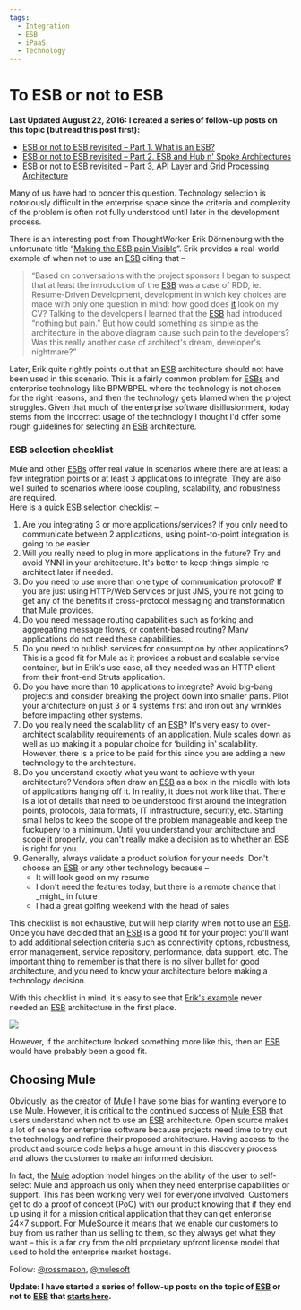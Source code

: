 ```yaml
---
tags:
  - Integration
  - ESB
  - iPaaS
  - Technology
---
```

# To ESB or not to ESB

**Last Updated August 22, 2016: I created a series of follow-up posts on this topic (but read this post first):**

-   [ESB or not to ESB revisited – Part 1. What is an ESB?](https://blogs.mulesoft.com/dev/news-dev/esb-or-not-to-esb-revisited-part-1/ "ESB or not to ESB - revisited part 1")
-   [ESB or not to ESB revisited – Part 2. ESB and Hub n' Spoke Architectures](https://blogs.mulesoft.com/dev/mule-dev/esb-or-not-to-esb-revisited-part-2/ "ESBor not to ESB part 2")
-   [ESB or not to ESB revisited – Part 3, API Layer and Grid Processing Architecture](https://blogs.mulesoft.com/dev/mule-dev/esb-or-not-to-esb-revisited-part-3/ "ESB or not to ESB Revisited – Part 3, API Layer and Grid Processing Architecture")

Many of us have had to ponder this question. Technology selection is notoriously difficult in the enterprise space since the criteria and complexity of the problem is often not fully understood until later in the development process.

There is an interesting post from ThoughtWorker Erik Dörnenburg with the unfortunate title “[Making the ESB pain Visible](http://erik.doernenburg.com/2009/07/making-esb-pain-visible/)”. Erik provides a real-world example of when not to use an [ESB](http://www.mulesoft.com/platform/soa/mule-esb-open-source-esb "Mule ESB") citing that –

> “Based on conversations with the project sponsors I began to suspect that at least the introduction of the [ESB](http://www.mulesoft.com/platform/soa/mule-esb-open-source-esb "Mule ESB") was a case of RDD, ie. Resume-Driven Development, development in which key choices are made with only one question in mind: how good does [it](https://blogs.mulesoft.com/tag/it/ "Posts tagged with IT") look on my CV? Talking to the developers I learned that the [ESB](http://www.mulesoft.com/platform/soa/mule-esb-open-source-esb "Mule ESB") had introduced “nothing but pain.” But how could something as simple as the architecture in the above diagram cause such pain to the developers? Was this really another case of architect's dream, developer's nightmare?”

Later, Erik quite rightly points out that an [ESB](http://www.mulesoft.com/mule-esb-open-source-esb) architecture should not have been used in this scenario. This is a fairly common problem for [ESBs](http://www.mulesoft.com/platform/soa/mule-esb-open-source-esb "Mule ESB") and enterprise technology like BPM/BPEL where the technology is not chosen for the right reasons, and then the technology gets blamed when the project struggles. Given that much of the enterprise software disillusionment, today stems from the incorrect usage of the technology I thought I'd offer some rough guidelines for selecting an [ESB](http://www.mulesoft.com/platform/soa/mule-esb-open-source-esb "Mule ESB") architecture.

### ESB selection checklist

Mule and other [ESBs](http://www.mulesoft.com/platform/soa/mule-esb-open-source-esb "Mule ESB") offer real value in scenarios where there are at least a few integration points or at least 3 applications to integrate. They are also well suited to scenarios where loose coupling, scalability, and robustness are required.  
Here is a quick [ESB](http://www.mulesoft.com/platform/soa/mule-esb-open-source-esb "Mule ESB") selection checklist –

1.  Are you integrating 3 or more applications/services? If you only need to communicate between 2 applications, using point-to-point integration is going to be easier.
2.  Will you really need to plug in more applications in the future? Try and avoid YNNI in your architecture. It's better to keep things simple re-architect later if needed.
3.  Do you need to use more than one type of communication protocol? If you are just using HTTP/Web Services or just JMS, you're not going to get any of the benefits if cross-protocol messaging and transformation that Mule provides.
4.  Do you need message routing capabilities such as forking and aggregating message flows, or content-based routing? Many applications do not need these capabilities.
5.  Do you need to publish services for consumption by other applications? This is a good fit for Mule as it provides a robust and scalable service container, but in Erik's use case, all they needed was an HTTP client from their front-end Struts application.
6.  Do you have more than 10 applications to integrate? Avoid big-bang projects and consider breaking the project down into smaller parts. Pilot your architecture on just 3 or 4 systems first and iron out any wrinkles before impacting other systems.
7.  Do you really need the scalability of an [ESB](http://www.mulesoft.com/platform/soa/mule-esb-open-source-esb "Mule ESB")? It's very easy to over-architect scalability requirements of an application. Mule scales down as well as up making it a popular choice for ‘building in' scalability. However, there is a price to be paid for this since you are adding a new technology to the architecture.
8.  Do you understand exactly what you want to achieve with your architecture? Vendors often draw an [ESB](http://www.mulesoft.com/platform/soa/mule-esb-open-source-esb "Mule ESB") as a box in the middle with lots of applications hanging off it. In reality, it does not work like that. There is a lot of details that need to be understood first around the integration points, protocols, data formats, IT infrastructure, security, etc. Starting small helps to keep the scope of the problem manageable and keep the fuckupery to a minimum. Until you understand your architecture and scope it properly, you can't really make a decision as to whether an [ESB](http://www.mulesoft.com/platform/soa/mule-esb-open-source-esb "Mule ESB") is right for you.
9.  Generally, always validate a product solution for your needs. Don't choose an [ESB](http://www.mulesoft.com/platform/soa/mule-esb-open-source-esb "Mule ESB") or any other technology because –
    -   It will look good on my resume
    -   I don't need the features today, but there is a remote chance that I \_might\_ in future
    -   I had a great golfing weekend with the head of sales

This checklist is not exhaustive, but will help clarify when not to use an [ESB](http://www.mulesoft.com/platform/soa/mule-esb-open-source-esb "Mule ESB"). Once you have decided that an [ESB](http://www.mulesoft.com/platform/soa/mule-esb-open-source-esb "Mule ESB") is a good fit for your project you'll want to add additional selection criteria such as connectivity options, robustness, error management, service repository, performance, data support, etc. The important thing to remember is that there is no silver bullet for good architecture, and you need to know your architecture before making a technology decision.

With this checklist in mind, it's easy to see that [Erik's example](http://erik.doernenburg.com/2009/07/making-esb-pain-visible/) never needed an [ESB](http://www.mulesoft.com/platform/soa/mule-esb-open-source-esb "Mule ESB") architecture in the first place.

[![](http://blogs.mulesoft.com/wp-content/uploads/high-level-esb.png)](http://blogs.mulesoft.com/wp-content/uploads/high-level-esb.png)

However, if the architecture looked something more like this, then an [ESB](http://www.mulesoft.com/platform/soa/mule-esb-open-source-esb "Mule ESB") would have probably been a good fit.

## Choosing Mule

Obviously, as the creator of [Mule](https://www.mulesoft.com/platform/mule) I have some bias for wanting everyone to use Mule. However, it is critical to the continued success of [Mule ESB](https://www.mulesoft.com/platform/soa/mule-esb-open-source-esb) that users understand when not to use an [ESB](http://www.mulesoft.com/platform/soa/mule-esb-open-source-esb "Mule ESB") architecture. Open source makes a lot of sense for enterprise software because projects need time to try out the technology and refine their proposed architecture. Having access to the product and source code helps a huge amount in this discovery process and allows the customer to make an informed decision.

In fact, the [Mule](https://www.mulesoft.com/platform/mule) adoption model hinges on the ability of the user to self-select Mule and approach us only when they need enterprise capabilities or support. This has been working very well for everyone involved. Customers get to do a proof of concept (PoC) with our product knowing that if they end up using it for a mission critical application that they can get enterprise 24×7 support. For MuleSource it means that we enable our customers to buy from us rather than us selling to them, so they always get what they want – this is a far cry from the old proprietary upfront license model that used to hold the enterprise market hostage.

Follow: [@rossmason](http://twitter.com/#!/rossmason "Twitter: rossmason"), [@mulesoft](http://twitter.com/#!/s/forum "Twitter: mulesoft")

**Update: I have started a series of follow-up posts on the topic of [ESB](http://www.mulesoft.com/platform/soa/mule-esb-open-source-esb "Mule ESB") or not to [ESB](http://www.mulesoft.com/platform/soa/mule-esb-open-source-esb "Mule ESB") that [starts here](https://blogs.mulesoft.com/esb-or-not-to-esb-revisited-part-1/ "ESB or not to ESB Revisited").**